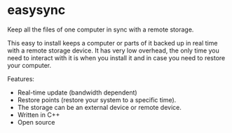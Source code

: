 # easysync
Keep all the files of one computer in sync with a remote storage.

This easy to install keeps a computer or parts of it backed up in real time with a remote storage device. 
It has very low overhead, the only time you need to interact with it is when you install it and in case you need to restore your computer. 

Features:

* Real-time update (bandwidth dependent)
* Restore points (restore your system to a specific time).
* The storage can be an external device or remote device.
* Written in C++
* Open source

